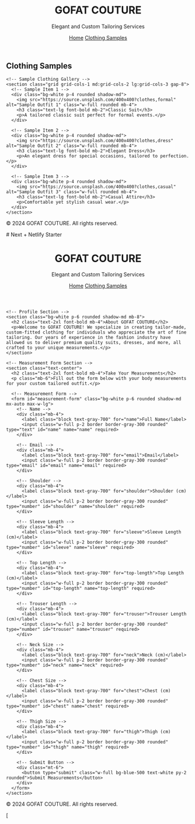 <!DOCTYPE html>
<html lang="en">
<head>
  <meta charset="UTF-8">
  <meta name="viewport" content="width=device-width, initial-scale=1.0">
  <title>GOFAT COUTURE - Clothing Samples</title>
  <link href="https://cdn.jsdelivr.net/npm/tailwindcss@2.2.19/dist/tailwind.min.css" rel="stylesheet">
</head>
<body class="bg-gray-100">

  <!-- Header Section -->
  <header class="bg-blue-500 text-white text-center py-6">
    <h1 class="text-4xl font-bold">GOFAT COUTURE</h1>
    <p class="mt-2">Elegant and Custom Tailoring Services</p>
    <!-- Navigation -->
    <nav class="mt-4">
      <a href="index.html" class="text-white mx-4">Home</a>
      <a href="samples.html" class="text-white mx-4">Clothing Samples</a>
    </nav>
  </header>

  <!-- Main Content -->
  <main class="container mx-auto mt-8">
    <h2 class="text-3xl font-bold text-center mb-6">Clothing Samples</h2>

    <!-- Sample Clothing Gallery -->
    <section class="grid grid-cols-1 md:grid-cols-2 lg:grid-cols-3 gap-8">
      <!-- Sample Item 1 -->
      <div class="bg-white p-4 rounded shadow-md">
        <img src="https://source.unsplash.com/400x400?clothes,formal" alt="Sample Outfit 1" class="w-full rounded mb-4">
        <h3 class="text-lg font-bold mb-2">Classic Suit</h3>
        <p>A tailored classic suit perfect for formal events.</p>
      </div>

      <!-- Sample Item 2 -->
      <div class="bg-white p-4 rounded shadow-md">
        <img src="https://source.unsplash.com/400x400?clothes,dress" alt="Sample Outfit 2" class="w-full rounded mb-4">
        <h3 class="text-lg font-bold mb-2">Elegant Dress</h3>
        <p>An elegant dress for special occasions, tailored to perfection.</p>
      </div>

      <!-- Sample Item 3 -->
      <div class="bg-white p-4 rounded shadow-md">
        <img src="https://source.unsplash.com/400x400?clothes,casual" alt="Sample Outfit 3" class="w-full rounded mb-4">
        <h3 class="text-lg font-bold mb-2">Casual Attire</h3>
        <p>Comfortable yet stylish casual wear.</p>
      </div>
    </section>
  </main>

  <!-- Footer -->
  <footer class="text-center py-4 mt-8 text-gray-500">
    <p>&copy; 2024 GOFAT COUTURE. All rights reserved.</p>
  </footer>

</body>
</html>
# Next + Netlify Starter

<!DOCTYPE html>
<html lang="en">
<head>
  <meta charset="UTF-8">
  <meta name="viewport" content="width=device-width, initial-scale=1.0">
  <title>GOFAT COUTURE</title>
  <link href="https://cdn.jsdelivr.net/npm/tailwindcss@2.2.19/dist/tailwind.min.css" rel="stylesheet">
</head>
<body class="bg-gray-100">

  <!-- Header Section -->
  <header class="bg-blue-500 text-white text-center py-6">
    <h1 class="text-4xl font-bold">GOFAT COUTURE</h1>
    <p class="mt-2">Elegant and Custom Tailoring Services</p>
    <!-- Navigation -->
    <nav class="mt-4">
      <a href="index.html" class="text-white mx-4">Home</a>
      <a href="samples.html" class="text-white mx-4">Clothing Samples</a>
    </nav>
  </header>

  <!-- Main Content -->
  <main class="container mx-auto mt-8">

    <!-- Profile Section -->
    <section class="bg-white p-6 rounded shadow-md mb-8">
      <h2 class="text-2xl font-bold mb-4">About GOFAT COUTURE</h2>
      <p>Welcome to GOFAT COUTURE! We specialize in creating tailor-made, custom-fitted clothing for individuals who appreciate the art of fine tailoring. Our years of experience in the fashion industry have allowed us to deliver premium quality suits, dresses, and more, all crafted to your unique measurements.</p>
    </section>

    <!-- Measurement Form Section -->
    <section class="text-center">
      <h2 class="text-2xl font-bold mb-4">Take Your Measurements</h2>
      <p class="mb-6">Fill out the form below with your body measurements for your custom tailored outfit.</p>

      <!-- Measurement Form -->
      <form id="measurement-form" class="bg-white p-6 rounded shadow-md mx-auto max-w-lg">
        <!-- Name -->
        <div class="mb-4">
          <label class="block text-gray-700" for="name">Full Name</label>
          <input class="w-full p-2 border border-gray-300 rounded" type="text" id="name" name="name" required>
        </div>

        <!-- Email -->
        <div class="mb-4">
          <label class="block text-gray-700" for="email">Email</label>
          <input class="w-full p-2 border border-gray-300 rounded" type="email" id="email" name="email" required>
        </div>

        <!-- Shoulder -->
        <div class="mb-4">
          <label class="block text-gray-700" for="shoulder">Shoulder (cm)</label>
          <input class="w-full p-2 border border-gray-300 rounded" type="number" id="shoulder" name="shoulder" required>
        </div>

        <!-- Sleeve Length -->
        <div class="mb-4">
          <label class="block text-gray-700" for="sleeve">Sleeve Length (cm)</label>
          <input class="w-full p-2 border border-gray-300 rounded" type="number" id="sleeve" name="sleeve" required>
        </div>

        <!-- Top Length -->
        <div class="mb-4">
          <label class="block text-gray-700" for="top-length">Top Length (cm)</label>
          <input class="w-full p-2 border border-gray-300 rounded" type="number" id="top-length" name="top-length" required>
        </div>

        <!-- Trouser Length -->
        <div class="mb-4">
          <label class="block text-gray-700" for="trouser">Trouser Length (cm)</label>
          <input class="w-full p-2 border border-gray-300 rounded" type="number" id="trouser" name="trouser" required>
        </div>

        <!-- Neck Size -->
        <div class="mb-4">
          <label class="block text-gray-700" for="neck">Neck (cm)</label>
          <input class="w-full p-2 border border-gray-300 rounded" type="number" id="neck" name="neck" required>
        </div>

        <!-- Chest Size -->
        <div class="mb-4">
          <label class="block text-gray-700" for="chest">Chest (cm)</label>
          <input class="w-full p-2 border border-gray-300 rounded" type="number" id="chest" name="chest" required>
        </div>

        <!-- Thigh Size -->
        <div class="mb-4">
          <label class="block text-gray-700" for="thigh">Thigh (cm)</label>
          <input class="w-full p-2 border border-gray-300 rounded" type="number" id="thigh" name="thigh" required>
        </div>

        <!-- Submit Button -->
        <div class="mt-6">
          <button type="submit" class="w-full bg-blue-500 text-white py-2 rounded">Submit Measurements</button>
        </div>
      </form>
    </section>
  </main>

  <!-- Footer -->
  <footer class="text-center py-4 mt-8 text-gray-500">
    <p>&copy; 2024 GOFAT COUTURE. All rights reserved.</p>
  </footer>

  <script>
    document.getElementById('measurement-form').addEventListener('submit', function(e) {
      e.preventDefault();
      alert('Measurements submitted successfully!');
    });
  </script>
</body>
</html>
[
